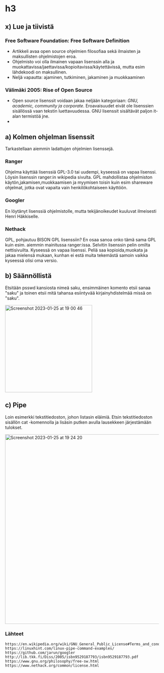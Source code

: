 # h3
## x) Lue ja tiivistä
### Free Software Foundation: Free Software Definition
- Artikkeli avaa open source ohjelmien filosofiaa sekä ilmaisten ja maksullisten ohjelmistojen eroa.
- Ohjelmisto voi olla ilmainen vapaan lisenssin alla ja muokattavissa/jaettavissa/kopioitavissa/käytettävissä, mutta esim lähdekoodi on maksullinen.
- Neljä vapautta: ajaminen, tutkiminen, jakaminen ja muokkaaminen 

### Välimäki 2005: Rise of Open Source
- Open source lisenssit voidaan jakaa neljään kategoriaan: *GNU, academic, community ja corporate*. Eroavaisuudet eivät ole lisenssien sisällössä vaan tekstin luettavuudessa. GNU lisenssit sisältävät paljon it-alan termistöä jne.
-

## a) Kolmen ohjelman lisenssit
Tarkastellaan aiemmin ladattujen ohjelmien lisenssejä.

### Ranger
Ohjelma käyttää lisenssiä GPL-3.0 tai uudempi, kyseessä on vapaa lisenssi. Löysin lisenssin ranger:in wikipedia sivulta. 
GPL mahdollistaa ohjelmiston käytön,jakamisen,muokkaamisen ja myymisen toisin kuin esim shareware ohjelmat, jotka ovat vapaita vain henkilökohtaiseen käyttöön. 

### Googler
En löytänyt lisenssiä ohjelmistolle, mutta tekijänoikeudet kuuluvat ilmeisesti Henri Häkkiselle.

### Nethack
GPL, pohjautuu BISON GPL lisenssiin? En osaa sanoa onko tämä sama GPL kuin esim. aiemmin mainitussa ranger:issa.
Selvitin lisenssin pelin omilta nettisivuilta. Kyseessä on vapaa lisenssi.
Peliä saa kopioida,muokata ja jakaa mielensä mukaan, kunhan ei estä muita tekemästä samoin vaikka kyseessä olisi oma versio.

## b) Säännöllistä
Etsitään psswd kansiosta nimeä saku, ensimmäinen komento etsii sanaa "saku" ja toinen etsii mitä tahansa esiintyvää kirjainyhdistelmää missä on "saku".

<img width="285" alt="Screenshot 2023-01-25 at 19 00 46" src="https://user-images.githubusercontent.com/120730231/214631055-3c82480e-94ce-4ad5-ba20-ee5d62b1094c.png">


## c) Pipe

Loin esimerkki tekstitiedoston, johon listasin eläimiä. Etsin tekstitiedoston sisällön cat -komennolla ja lisäsin putken avulla lausekkeen järjestämään tulokset.

<img width="619" alt="Screenshot 2023-01-25 at 19 24 20" src="https://user-images.githubusercontent.com/120730231/214637274-2a11a839-d531-49c0-99b5-6146a0873bb0.png">


### Lähteet

    https://en.wikipedia.org/wiki/GNU_General_Public_License#Terms_and_conditions
    https://linuxhint.com/linux-pipe-command-examples/
    https://github.com/jarun/googler
    http://lib.tkk.fi/Diss/2005/isbn9529187793/isbn9529187793.pdf
    https://www.gnu.org/philosophy/free-sw.html
    https://www.nethack.org/common/license.html

